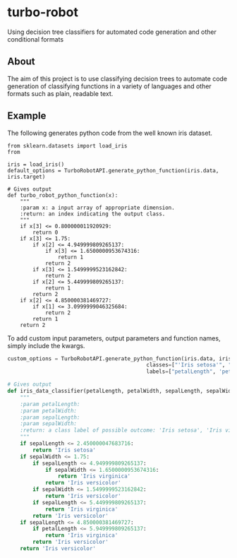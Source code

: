 # turbo-robot
Using decision tree classifiers for automated code generation and other conditional formats

## About
The aim of this project is to use classifying decision trees to automate code generation of classifying functions in a variety of languages and other formats such as plain, readable text. 

## Example
The following generates python code from the well known iris dataset. 

``` python3
from sklearn.datasets import load_iris
from 

iris = load_iris()
default_options = TurboRobotAPI.generate_python_function(iris.data, iris.target)

# Gives output
def turbo_robot_python_function(x):
    """
    :param x: a input array of appropriate dimension.
    :return: an index indicating the output class.
    """
    if x[3] <= 0.800000011920929:
        return 0
    if x[3] <= 1.75:
        if x[2] <= 4.949999809265137:
            if x[3] <= 1.6500000953674316:
                return 1
            return 2
        if x[3] <= 1.5499999523162842:
            return 2
        if x[2] <= 5.449999809265137:
            return 1
        return 2
    if x[2] <= 4.850000381469727:
        if x[1] <= 3.0999999046325684:
            return 2
        return 1
    return 2
``` 

To add custom input parameters, output parameters and function names, simply include the kwargs. 

```python
custom_options = TurboRobotAPI.generate_python_function(iris.data, iris.target, name="iris_data_classifier", 
                                            classes=["'Iris setosa'", "'Iris virginica'", "'Iris versicolor'"],
                                            labels=["petalLength", 'petalWidth', 'sepalLength', 'sepalWidth']))

# Gives output   
def iris_data_classifier(petalLength, petalWidth, sepalLength, sepalWidth):
    """
    :param petalLength:
    :param petalWidth:
    :param sepalLength:
    :param sepalWidth:
    :return: a class label of possible outcome: 'Iris setosa', 'Iris virginica', 'Iris versicolor'
    """
    if sepalLength <= 2.450000047683716:
        return 'Iris setosa'
    if sepalWidth <= 1.75:
        if sepalLength <= 4.949999809265137:
            if sepalWidth <= 1.6500000953674316:
                return 'Iris virginica'
            return 'Iris versicolor'
        if sepalWidth <= 1.5499999523162842:
            return 'Iris versicolor'
        if sepalLength <= 5.449999809265137:
            return 'Iris virginica'
        return 'Iris versicolor'
    if sepalLength <= 4.850000381469727:
        if petalLength <= 5.949999809265137:
            return 'Iris virginica'
        return 'Iris versicolor'
    return 'Iris versicolor'
```
